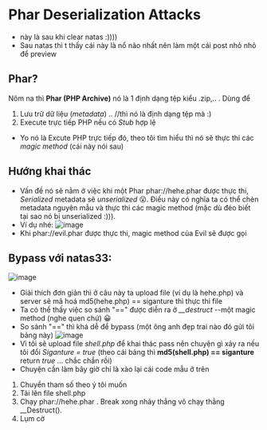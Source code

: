 # Phar Deserialization Attacks
- này là sau khi clear natas :))))
- Sau natas thì t thấy cái này là nổ não nhất nên làm một cái post nhỏ nhỏ để preview
## Phar?
Nôm na thì **Phar (PHP Archive)** nó là 1 định dạng tệp kiểu .zip,.. . Dùng để
1. Lưu trữ dữ liệu (*metadata*) .. //thì nó là định dạng tệp mà :)
2. Execute trực tiếp PHP nếu có *Stub* hợp lệ
- Yo nó là Excute PHP trực tiếp đó, theo tôi tìm hiểu thì nó sẽ thực thi các *magic method* (cái này nói sau)
## Hướng khai thác
- Vấn đề nó sẽ nằm ở việc khi một Phar phar://hehe.phar được thực thi, *Serialized* metadata sẽ *unserialized* :open_mouth:. Điều này có nghĩa ta có thể chèn metadata nguyên mẫu và thực thi các magic method (mặc dù đéo biết tại sao nó bị unserialized :))).
- Ví dụ nhé:
![image](https://github.com/user-attachments/assets/f8750545-aed0-48f7-b6fc-af9b5df00a92)
- Khi phar://evil.phar được thực thi, magic method của Evil sẽ được gọi
## Bypass với natas33:
  ![image](https://github.com/user-attachments/assets/65b08bc7-eb66-4a41-9de9-f1faff272207)
- Giải thích đơn giản thì ở câu này ta upload file (ví dụ là hehe.php) và server sẽ mã hoá md5(hehe.php) == siganture thì thực thi file
- Ta có thể thấy việc so sánh "==" được diễn ra ở *__destruct* --một magic method (nghe quen chứ) :grinning:
- So sánh "==" thì khá dễ để bypass (một ông anh đẹp trai nào đó gửi tôi bảng này)
  ![image](https://github.com/user-attachments/assets/adc75c58-b28f-48ea-87d7-dad3dc9bba46)
- Vì tôi sẽ upload file *shell.php* để khai thác pass nên chuyện gì xảy ra nếu tôi đổi *Siganture = true* (theo cái bảng thì **md5(shell.php) == siganture** return *true* ... chắc chắn rồi)
- Chuyện cần làm bây giờ chỉ là xào lại cái code mẫu ở trên
1. Chuyển tham số theo ý tôi muốn
2. Tải lên file shell.php
3. Chạy phar://hehe.phar . Break xong nhảy thẳng vô chạy thằng __Destruct().
4. Lụm cờ
 




